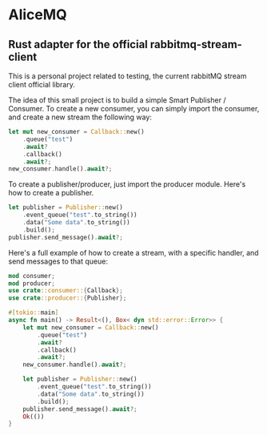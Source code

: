 # AliceMQ
## Rust adapter for the official rabbitmq-stream-client

This is a personal project related to testing, the current rabbitMQ stream client official library.

The idea of this small project is to build a simple Smart Publisher / Consumer.
To create a new consumer, you can simply import the consumer, and create a new stream the following way:


```rust
let mut new_consumer = Callback::new()
    .queue("test")
    .await?
    .callback()
    .await?;
new_consumer.handle().await?;
```
To create a publisher/producer, just import the producer module. Here's how to create a publisher.

````rust
let publisher = Publisher::new()
    .event_queue("test".to_string())
    .data("Some data".to_string())
    .build();
publisher.send_message().await?;
````
Here's a full example of how to create a stream, with a specific handler, and send messages to that queue:

````rust
mod consumer;
mod producer;
use crate::consumer::{Callback};
use crate::producer::{Publisher};

#[tokio::main]
async fn main() -> Result<(), Box< dyn std::error::Error>> {
    let mut new_consumer = Callback::new()
        .queue("test")
        .await?
        .callback()
        .await?;
    new_consumer.handle().await?;

    let publisher = Publisher::new()
        .event_queue("test".to_string())
        .data("Some data".to_string())
        .build();
    publisher.send_message().await?;
    Ok(())
}
````